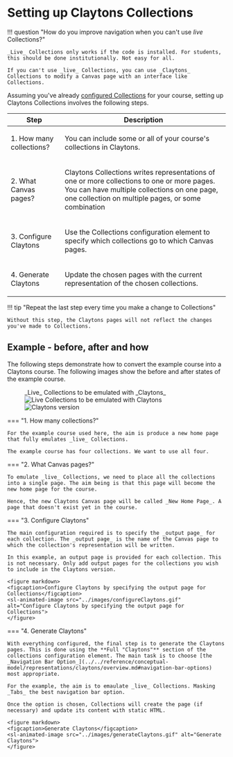 # Setting up Claytons Collections

!!! question "How do you improve navigation when you can't use _live_ Collections?"

    _Live_ Collections only works if the code is installed. For students, this should be done institutionally. Not easy for all.

    If you can't use _live_ Collections, you can use _Claytons_ Collections to modify a Canvas page with an interface like Collections.

Assuming you've already [configured Collections](./overview.md) for your course, setting up Claytons Collections involves the following steps.

| Step | Description |
| ---- | ----------- |
| 1. How many collections? | <p>You can include some or all of your course's collections in Claytons.</p> |
| 2. What Canvas pages? | <p>Claytons Collections writes representations of one or more collections to one or more pages. You can have multiple collections on one page, one collection on multiple pages, or some combination</p> |
| 3. Configure Claytons | <p>Use the Collections configuration element to specify which collections go to which Canvas pages. </p> |
| 4. Generate Claytons | <p>Update the chosen pages with the current representation of the chosen collections.</p> |

!!! tip "Repeat the last step every time you make a change to Collections"

    Without this step, the Claytons pages will not reflect the changes you've made to Collections.

## Example - before, after and how

The following steps demonstrate how to convert the example course into a Claytons course. The following images show the before and after states of the example course.

<figure markdown>
<figcaption>_Live_ Collections to be emulated with _Claytons_</figcaption>
<sl-image-comparer>
  <img slot="after" src="../images/afterCollections.gif" alt="Live Collections to be emulated with Claytons">
  <img slot="before" src="../images/afterClaytons.gif" alt="Claytons version">
</sl-image-comparer>
</figure>

=== "1. How many collections?"

    For the example course used here, the aim is produce a new home page that fully emulates _live_ Collections.
    
    The example course has four collections. We want to use all four.


=== "2. What Canvas pages?"

    To emulate _live_ Collections, we need to place all the collections into a single page. The aim being is that this page will become the new home page for the course.

    Hence, the new Claytons Canvas page will be called _New Home Page_. A page that doesn't exist yet in the course.
    
=== "3. Configure Claytons"

    The main configuration required is to specify the _output page_ for each collection. The _output page_ is the name of the Canvas page to which the collection's representation will be written.

    In this example, an output page is provided for each collection. This is not necessary. Only add output pages for the collections you wish to include in the Claytons version.

    <figure markdown>
    <figcaption>Configure Claytons by specifying the output page for Collections</figcaption>
    <sl-animated-image src="../images/configureClaytons.gif" alt="Configure Claytons by specifying the output page for Collections">
    </figure>

=== "4. Generate Claytons"

    With everything configured, the final step is to generate the Claytons pages. This is done using the **Full "Claytons"** section of the collections configuration element. The main task is to choose [the _Navigation Bar Option_](../../reference/conceptual-model/representations/claytons/overview.md#navigation-bar-options) most appropriate.

    For the example, the aim is to emaulate _live_ Collections. Masking _Tabs_ the best navigation bar option.

    Once the option is chosen, Collections will create the page (if necessary) and update its content with static HTML.

    <figure markdown>
    <figcaption>Generate Claytons</figcaption>
    <sl-animated-image src="../images/generateClaytons.gif" alt="Generate Claytons">
    </figure>




<link rel="stylesheet" href="https://cdn.jsdelivr.net/npm/@shoelace-style/shoelace@2.0.0/dist/themes/light.css" />
<script type="module" src="https://cdn.jsdelivr.net/npm/@shoelace-style/shoelace@2.0.0/dist/shoelace.js"></script>
